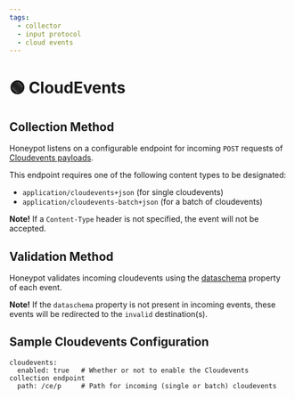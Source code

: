 ```yaml
---
tags:
  - collector
  - input protocol
  - cloud events
---
```


# 🟢 CloudEvents

## Collection Method

Honeypot listens on a configurable endpoint for incoming `POST` requests of [Cloudevents payloads](https://github.com/cloudevents/spec/blob/v1.0.2/cloudevents/formats/json-format.md).


This endpoint requires one of the following content types to be designated:

  - `application/cloudevents+json` (for single cloudevents)
  - `application/cloudevents-batch+json` (for a batch of cloudevents)

**Note!** If a `Content-Type` header is not specified, the event will not be accepted.


## Validation Method

Honeypot validates incoming cloudevents using the [dataschema](https://github.com/cloudevents/spec/blob/main/cloudevents/spec.md#dataschema) property of each event.

**Note!** If the `dataschema` property is not present in incoming events, these events will be redirected to the `invalid` destination(s).


## Sample Cloudevents Configuration

```
cloudevents:
  enabled: true   # Whether or not to enable the Cloudevents collection endpoint
  path: /ce/p     # Path for incoming (single or batch) cloudevents
```
